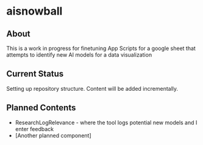 # aisnowball 

## About
This is a work in progress for finetuning App Scripts for a google sheet that attempts to identify new AI models for a data visualization

## Current Status
Setting up repository structure. Content will be added incrementally.

## Planned Contents
- ResearchLogRelevance - where the tool logs potential new models and I enter feedback
- [Another planned component]
